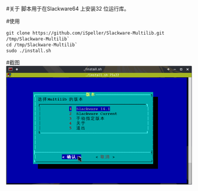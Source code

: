 #关于
脚本用于在Slackware64 上安装32 位运行库。

#使用

    git clone https://github.com/iSpeller/Slackware-Multilib.git /tmp/Slackware-Multilib`
    cd /tmp/Slackware-Multilib`
    sudo ./install.sh

#截图
![截图1](screenshots/screenshot1.png?raw=true)

